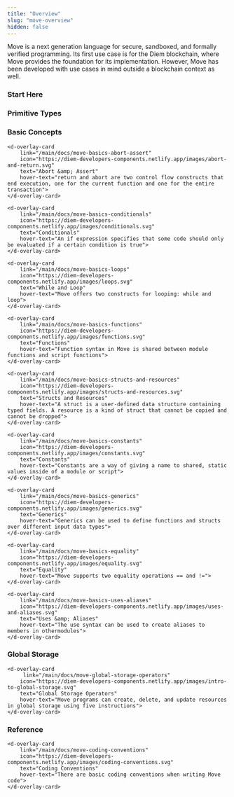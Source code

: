 ```yaml
---
title: "Overview"
slug: "move-overview"
hidden: false
---
```

Move is a next generation language for secure, sandboxed, and formally verified programming. Its first use case is for
the Diem blockchain, where Move provides the foundation for its implementation. However, Move has been developed with
use cases in mind outside a blockchain context as well.

### Start Here

<d-grid cols="2">
    <d-overlay-card 
        link="/main/docs/move-introduction"
        icon="https://diem-developers-components.netlify.app/images/introduction-to-move.svg" 
        text="Introduction"
        hover-text="Understand Move’s background, current status and architecture">
    </d-overlay-card>
    <d-overlay-card 
        link="/main/docs/move-modules-and-scripts"
        icon="https://diem-developers-components.netlify.app/images/modules-and-scripts.svg" 
        text="Modules and Scripts"
        hover-text="Understand Move’s two different types of programs: Modules and Scripts">
    </d-overlay-card>
    <d-overlay-card 
        link="/main/docs/move-creating-coins"
        icon="https://diem-developers-components.netlify.app/images/diem-coin-sourcing.svg" 
        text="First Tutorial: Creating Coins"
        hover-text="Play with Move directly as you create coins with the language">
    </d-overlay-card>
</d-grid>

### Primitive Types

<d-grid cols="2">
    <d-overlay-card 
        link="/main/docs/move-primitives-integers"
        icon="https://diem-developers-components.netlify.app/images/integers-bool.svg" 
        text="Integers"
        hover-text="Move supports three unsigned integer types: u8, u64, and u128">
    </d-overlay-card>
    <d-overlay-card 
        link="/main/docs/move-primitives-bool"
        icon="https://diem-developers-components.netlify.app/images/integers-bool.svg" 
        text="Bool"
        hover-text="Bool is Move's primitive type for boolean true and false values.">
    </d-overlay-card>
    <d-overlay-card 
        link="/main/docs/move-primitives-address"
        icon="https://diem-developers-components.netlify.app/images/address.svg" 
        text="Address"
        hover-text="Address is a built-in type in Move that is used to represent locations
        in global storage">
    </d-overlay-card>
    <d-overlay-card 
        link="/main/docs/move-primitives-vector"
        icon="https://diem-developers-components.netlify.app/images/vector.svg" 
        text="Vector"
        hover-text="Vector&lt;T&gt; is the only primitive collection type provided by Move">
    </d-overlay-card>
    <d-overlay-card 
        link="/main/docs/move-primitives-signer"
        icon="https://diem-developers-components.netlify.app/images/signer.svg" 
        text="Signer"
        hover-text="Signer is a built-in Move resource type. A signer is a capability that
        allows the holder to act on behalf of a particular address">
    </d-overlay-card>
    <d-overlay-card 
        link="/main/docs/move-primitives-references"
        icon="https://diem-developers-components.netlify.app/images/move-references.svg" 
        text="References"
        hover-text="Move has two types of references: immutable &amp; and mutable.">
    </d-overlay-card>
    <d-overlay-card 
        link="/main/docs/move-primitives-tuples-unit"
        icon="https://diem-developers-components.netlify.app/images/tuples.svg" 
        text="Tuples and Unit"
        hover-text="In order to support multiple return values, Move has tuple-like
        expressions. We can consider unit() to be an empty tuple">
    </d-overlay-card>
</d-grid>

### Basic Concepts

<d-grid cols="2">
    <d-overlay-card 
        link="/main/docs/move-basics-variables"
        icon="https://diem-developers-components.netlify.app/images/local-variables-and-scopes.svg"
        text="Local Variables and Scopes" 
        hover-text="Local variables in Move are lexically (statically) scoped">
    </d-overlay-card>

    <d-overlay-card 
        link="/main/docs/move-basics-abort-assert"
        icon="https://diem-developers-components.netlify.app/images/abort-and-return.svg" 
        text="Abort &amp; Assert"
        hover-text="return and abort are two control flow constructs that end execution, one for the current function and one for the entire transaction">
    </d-overlay-card>

    <d-overlay-card 
        link="/main/docs/move-basics-conditionals"
        icon="https://diem-developers-components.netlify.app/images/conditionals.svg" 
        text="Conditionals" 
        hover-text="An if expression specifies that some code should only be evaluated if a certain condition is true">
    </d-overlay-card>

    <d-overlay-card 
        link="/main/docs/move-basics-loops"
        icon="https://diem-developers-components.netlify.app/images/loops.svg" 
        text="While and Loop"
        hover-text="Move offers two constructs for looping: while and loop">
    </d-overlay-card>

    <d-overlay-card 
        link="/main/docs/move-basics-functions"
        icon="https://diem-developers-components.netlify.app/images/functions.svg" 
        text="Functions" 
        hover-text="Function syntax in Move is shared between module functions and script functions">
    </d-overlay-card>

    <d-overlay-card 
        link="/main/docs/move-basics-structs-and-resources"
        icon="https://diem-developers-components.netlify.app/images/structs-and-resources.svg"
        text="Structs and Resources" 
        hover-text="A struct is a user-defined data structure containing typed fields. A resource is a kind of struct that cannot be copied and cannot be dropped">
    </d-overlay-card>

    <d-overlay-card 
        link="/main/docs/move-basics-constants"
        icon="https://diem-developers-components.netlify.app/images/constants.svg" 
        text="Constants" 
        hover-text="Constants are a way of giving a name to shared, static values inside of a module or script">
    </d-overlay-card>

    <d-overlay-card 
        link="/main/docs/move-basics-generics"
        icon="https://diem-developers-components.netlify.app/images/generics.svg" 
        text="Generics" 
        hover-text="Generics can be used to define functions and structs over different input data types">
    </d-overlay-card>

    <d-overlay-card 
        link="/main/docs/move-basics-equality"
        icon="https://diem-developers-components.netlify.app/images/equality.svg" 
        text="Equality"
        hover-text="Move supports two equality operations == and !=">
    </d-overlay-card>

    <d-overlay-card 
        link="/main/docs/move-basics-uses-aliases"
        icon="https://diem-developers-components.netlify.app/images/uses-and-aliases.svg" 
        text="Uses &amp; Aliases"
        hover-text="The use syntax can be used to create aliases to members in othermodules">
    </d-overlay-card>

</d-grid>

### Global Storage

<d-grid cols="2">
    <d-overlay-card 
        link="/main/docs/move-global-storage-structure"
        icon="https://diem-developers-components.netlify.app/images/intro-to-global-storage.svg"
        text="Global Storage Structure"
        hover-text="The purpose of Move programs is to read from and write to persistent global storage">
    </d-overlay-card>

    <d-overlay-card 
         link="/main/docs/move-global-storage-operators"
        icon="https://diem-developers-components.netlify.app/images/intro-to-global-storage.svg"
        text="Global Storage Operators"
        hover-text="Move programs can create, delete, and update resources in global storage using five instructions">
    </d-overlay-card>

</d-grid>

### Reference

<d-grid cols="2">
    <d-overlay-card 
        link="/main/docs/move-standard-library"
        icon="https://diem-developers-components.netlify.app/images/standard-library.svg"
        text="Standard Library"
        hover-text="The Move standard library exposes interfaces that implement
        functionality on vectors, option types, error codes and fixed-point
        numbers">
    </d-overlay-card>

    <d-overlay-card 
        link="/main/docs/move-coding-conventions"
        icon="https://diem-developers-components.netlify.app/images/coding-conventions.svg"
        text="Coding Conventions"
        hover-text="There are basic coding conventions when writing Move code">
    </d-overlay-card>

</d-grid>